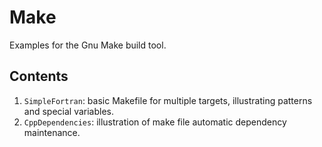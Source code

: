 # Make
Examples for the Gnu Make build tool.

## Contents
1. `SimpleFortran`: basic Makefile for multiple targets, illustrating
    patterns and special variables.
1. `CppDependencies`: illustration of make file automatic dependency
    maintenance.
